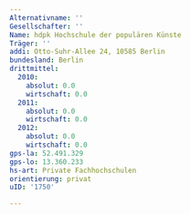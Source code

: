 ```yaml
---
Alternativname: ''
Gesellschafter: ''
Name: hdpk Hochschule der populären Künste
Träger: ''
addi: Otto-Suhr-Allee 24, 10585 Berlin
bundesland: Berlin
drittmittel:
  2010:
    absolut: 0.0
    wirtschaft: 0.0
  2011:
    absolut: 0.0
    wirtschaft: 0.0
  2012:
    absolut: 0.0
    wirtschaft: 0.0
gps-la: 52.491.329
gps-lo: 13.360.233
hs-art: Private Fachhochschulen
orientierung: privat
uID: '1750'

---
```


